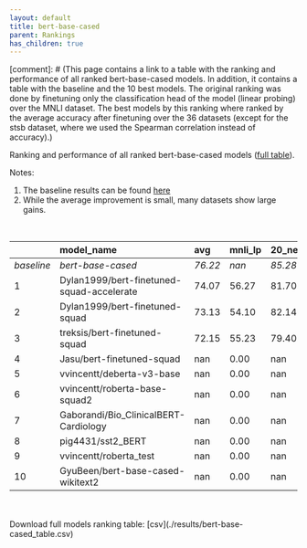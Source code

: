 ```yaml
---
layout: default
title: bert-base-cased
parent: Rankings
has_children: true
---
```

[comment]: # (This page contains a link to a table with the ranking and performance of all ranked bert-base-cased models. In addition, it contains a table with the baseline and the 10 best models. The original ranking was done by finetuning only the classification head of the model (linear probing) over the MNLI dataset.  The best models  by this ranking where ranked by the average accuracy after finetuning over the 36 datasets (except for the stsb dataset, where we used the Spearman correlation instead of accuracy).)

Ranking and performance of all ranked bert-base-cased models ([full table](./results/bert-base-cased_table.csv)).

Notes:
1. The baseline results can be found [here](bert-base-cased_pretrain_scores_table)
1. While the average improvement is small, many datasets show large gains.
<br>


|            | model_name                                | avg     | mnli_lp   | 20_newsgroup   | ag_news   | amazon_reviews_multi   | anli    | boolq   | cb      | cola    | copa    | dbpedia   | esnli   | financial_phrasebank   | imdb    | isear   | mnli    | mrpc    | multirc   | poem_sentiment   | qnli    | qqp     | rotten_tomatoes   | rte     | sst2    | sst_5bins   | stsb    | trec_coarse   | trec_fine   | tweet_ev_emoji   | tweet_ev_emotion   | tweet_ev_hate   | tweet_ev_irony   | tweet_ev_offensive   | tweet_ev_sentiment   | wic     | wnli    | wsc     | yahoo_answers   |
|:-----------|:------------------------------------------|:--------|:----------|:---------------|:----------|:-----------------------|:--------|:--------|:--------|:--------|:--------|:----------|:--------|:-----------------------|:--------|:--------|:--------|:--------|:----------|:-----------------|:--------|:--------|:------------------|:--------|:--------|:------------|:--------|:--------------|:------------|:-----------------|:-------------------|:----------------|:-----------------|:---------------------|:---------------------|:--------|:--------|:--------|:----------------|
| *baseline* | *bert-base-cased*                         | *76.22* | *nan*     | *85.28*        | *89.77*   | *66.58*                | *50.35* | *78.69* | *67.77* | *83.53* | *48.70* | *77.30*   | *90.99* | *85.11*                | *93.90* | *72.47* | *86.98* | *87.87* | *61.22*   | *83.94*          | *92.41* | *90.71* | *88.42*           | *72.40* | *94.12* | *56.68*     | *89.92* | *97.11*       | *87.76*     | *46.30*          | *81.82*            | *52.89*         | *71.56*          | *84.55*              | *71.03*              | *65.48* | *54.79* | *63.27* | *72.40*         |
| 1          | Dylan1999/bert-finetuned-squad-accelerate | 74.07   | 56.27     | 81.70          | 89.13     | 66.04                  | 46.94   | 71.04   | 75.00   | 80.06   | 55.00   | 79.57     | 89.63   | 80.00                  | 91.04   | 69.82   | 83.27   | 86.27   | 59.28     | 73.08            | 91.01   | 88.91   | 84.80             | 67.87   | 91.97   | 50.05       | 86.03   | 96.40         | 82.60       | 44.21            | 79.38              | 54.34           | 68.24            | 84.19                | 66.78                | 63.48   | 54.93   | 63.46   | 70.93           |
| 2          | Dylan1999/bert-finetuned-squad            | 73.13   | 54.10     | 82.14          | 88.53     | 65.82                  | 46.19   | 71.04   | 71.43   | 80.63   | 54.00   | 77.53     | 46.19   | 75.90                  | 91.26   | 69.56   | 83.26   | 85.54   | 57.20     | 66.35            | 91.07   | 90.06   | 84.43             | 67.51   | 92.55   | 51.27       | 85.60   | 96.40         | 78.80       | 43.93            | 79.52              | 52.96           | 66.07            | 83.72                | 68.71                | 63.79   | 89.63   | 63.46   | 70.77           |
| 3          | treksis/bert-finetuned-squad              | 72.15   | 55.23     | 79.40          | 69.04     | 79.80                  | 46.00   | 66.07   | 55.00   | 79.67   | 61.12   | 80.78     | 46.00   | 44.26                  | 85.08   | 70.93   | 91.32   | 83.09   | 64.26     | 90.94            | 65.70   | 86.30   | 49.95             | 56.34   | 66.10   | 91.74       | 71.25   | 66.35         | 96.60       | 80.01            | 52.36              | 67.98           | 84.07            | 67.16                | 82.87                | 63.46   | 89.74   | 89.13   | 77.47           |
| 4          | Jasu/bert-finetuned-squad                 | nan     | 0.00      | nan            | nan       | nan                    | nan     | nan     | nan     | nan     | nan     | nan       | nan     | nan                    | nan     | nan     | nan     | nan     | nan       | nan              | nan     | nan     | nan               | nan     | nan     | nan         | nan     | nan           | nan         | nan              | nan                | nan             | nan              | nan                  | nan                  | nan     | nan     | nan     | nan             |
| 5          | vvincentt/deberta-v3-base                 | nan     | 0.00      | nan            | nan       | nan                    | nan     | nan     | nan     | nan     | nan     | nan       | nan     | nan                    | nan     | nan     | nan     | nan     | nan       | nan              | nan     | nan     | nan               | nan     | nan     | nan         | nan     | nan           | nan         | nan              | nan                | nan             | nan              | nan                  | nan                  | nan     | nan     | nan     | nan             |
| 6          | vvincentt/roberta-base-squad2             | nan     | 0.00      | nan            | nan       | nan                    | nan     | nan     | nan     | nan     | nan     | nan       | nan     | nan                    | nan     | nan     | nan     | nan     | nan       | nan              | nan     | nan     | nan               | nan     | nan     | nan         | nan     | nan           | nan         | nan              | nan                | nan             | nan              | nan                  | nan                  | nan     | nan     | nan     | nan             |
| 7          | Gaborandi/Bio_ClinicalBERT-Cardiology     | nan     | 0.00      | nan            | nan       | nan                    | nan     | nan     | nan     | nan     | nan     | nan       | nan     | nan                    | nan     | nan     | nan     | nan     | nan       | nan              | nan     | nan     | nan               | nan     | nan     | nan         | nan     | nan           | nan         | nan              | nan                | nan             | nan              | nan                  | nan                  | nan     | nan     | nan     | nan             |
| 8          | pig4431/sst2_BERT                         | nan     | 0.00      | nan            | nan       | nan                    | nan     | nan     | nan     | nan     | nan     | nan       | nan     | nan                    | nan     | nan     | nan     | nan     | nan       | nan              | nan     | nan     | nan               | nan     | nan     | nan         | nan     | nan           | nan         | nan              | nan                | nan             | nan              | nan                  | nan                  | nan     | nan     | nan     | nan             |
| 9          | vvincentt/roberta_test                    | nan     | 0.00      | nan            | nan       | nan                    | nan     | nan     | nan     | nan     | nan     | nan       | nan     | nan                    | nan     | nan     | nan     | nan     | nan       | nan              | nan     | nan     | nan               | nan     | nan     | nan         | nan     | nan           | nan         | nan              | nan                | nan             | nan              | nan                  | nan                  | nan     | nan     | nan     | nan             |
| 10         | GyuBeen/bert-base-cased-wikitext2         | nan     | 0.00      | nan            | nan       | nan                    | nan     | nan     | nan     | nan     | nan     | nan       | nan     | nan                    | nan     | nan     | nan     | nan     | nan       | nan              | nan     | nan     | nan               | nan     | nan     | nan         | nan     | nan           | nan         | nan              | nan                | nan             | nan              | nan                  | nan                  | nan     | nan     | nan     | nan             |


<br>
<br>
Download full models ranking table: [csv](./results/bert-base-cased_table.csv)